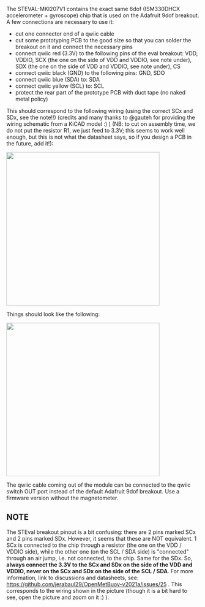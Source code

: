The STEVAL-MKI207V1 contains the exact same 6dof (ISM330DHCX accelerometer + gyroscope) chip that is used on the Adafruit 9dof breakout. A few connections are necessary to use it:

- cut one connector end of a qwiic cable
- cut some prototyping PCB to the good size so that you can solder the breakout on it and connect the necessary pins
- connect qwiic red (3.3V) to the following pins of the eval breakout: VDD, VDDIO, SCX (the one on the side of VDD and VDDIO, see note under), SDX (the one on  the side of VDD and VDDIO, see note under), CS
- connect qwiic black (GND) to the following pins: GND, SDO
- connect qwiic blue (SDA) to: SDA
- connect qwiic yellow (SCL) to: SCL
- protect the rear part of the prototype PCB with duct tape (no naked metal policy)

This should correspond to the following wiring (using the correct SCx and SDx, see the note!!) (credits and many thanks to @gauteh for providing the wiring schematic from a KiCAD model :) ) (NB: to cut on assembly time, we do not put the resistor R1, we just feed to 3.3V; this seems to work well enough, but this is not what the datasheet says, so if you design a PCB in the future, add it!):

<img src="https://github.com/jerabaul29/OpenMetBuoy-v2021a/blob/main/instrument_hardware/jpg/ISM330DHCX_wireup.png" width="400" />

Things should look like the following:

<img src="https://github.com/jerabaul29/OpenMetBuoy-v2021a/blob/main/instrument_hardware/jpg/STEval_PCB.jpg" width="400" />

The qwiic cable coming out of the module can be connected to the qwiic switch OUT port instead of the default Adafruit 9dof breakout. Use a firmware version without the magnetometer.

## NOTE

The STEval breakout pinout is a bit confusing: there are 2 pins marked SCx and 2 pins marked SDx. However, it seems that these are NOT equivalent. 1 SCx is connected to the chip through a resistor (the one on the VDD / VDDIO side), while the other one (on the SCL / SDA side) is "connected" through an air jump, i.e. not connected, to the chip. Same for the SDx. So, **always connect the 3.3V to the SCx and SDx on the side of the VDD and VDDIO, never on the SCx and SDx on the side of the SCL / SDA**. For more information, link to discussions and datasheets, see: https://github.com/jerabaul29/OpenMetBuoy-v2021a/issues/25 . This corresponds to the wiring shown in the picture (though it is a bit hard to see, open the picture and zoom on it :) ).
